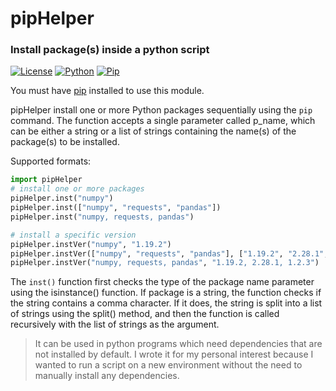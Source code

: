 # pipHelper
### Install package(s) inside a python script
[![License](https://img.shields.io/badge/license-GPL-3)](https://www.gnu.org/licenses/gpl-3.0.html) 
[![Python](https://img.shields.io/badge/python-3)](https://www.python.org/downloads/)
[![Pip](https://img.shields.io/badge/pip-3)](https://pypi.org/project/pip/)

You must have [pip](https://pip.pypa.io/en/stable/installation/) installed to use this module. 

pipHelper install one or more Python packages sequentially using the `pip` command. The function accepts a single parameter called p_name, which can be either a string or a list of strings containing the name(s) of the package(s) to be installed.

Supported formats:

```python
import pipHelper
# install one or more packages
pipHelper.inst("numpy")
pipHelper.inst(["numpy", "requests", "pandas"])
pipHelper.inst("numpy, requests, pandas")
```
```python
# install a specific version
pipHelper.instVer("numpy", "1.19.2")
pipHelper.instVer(["numpy", "requests", "pandas"], ["1.19.2", "2.28.1", "1.2.3"])
pipHelper.instVer("numpy, requests, pandas", "1.19.2, 2.28.1, 1.2.3")
```

The `inst()` function first checks the type of the package name parameter using the isinstance() function. If package is a string, the function checks if the string contains a comma character. If it does, the string is split into a list of strings using the split() method, and then the function is called recursively with the list of strings as the argument.

> It can be used in python programs which need dependencies that are not installed by default. I wrote it for my personal interest because I wanted to run a script on a new environment without the need to manually install any dependencies.
